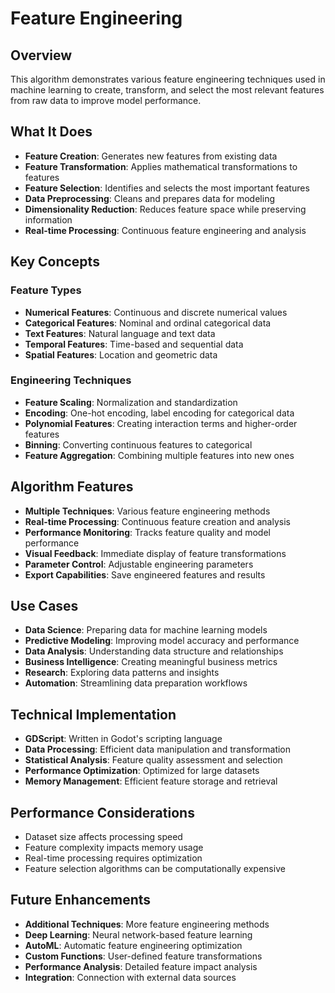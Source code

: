 # Feature Engineering

## Overview
This algorithm demonstrates various feature engineering techniques used in machine learning to create, transform, and select the most relevant features from raw data to improve model performance.

## What It Does
- **Feature Creation**: Generates new features from existing data
- **Feature Transformation**: Applies mathematical transformations to features
- **Feature Selection**: Identifies and selects the most important features
- **Data Preprocessing**: Cleans and prepares data for modeling
- **Dimensionality Reduction**: Reduces feature space while preserving information
- **Real-time Processing**: Continuous feature engineering and analysis

## Key Concepts

### Feature Types
- **Numerical Features**: Continuous and discrete numerical values
- **Categorical Features**: Nominal and ordinal categorical data
- **Text Features**: Natural language and text data
- **Temporal Features**: Time-based and sequential data
- **Spatial Features**: Location and geometric data

### Engineering Techniques
- **Feature Scaling**: Normalization and standardization
- **Encoding**: One-hot encoding, label encoding for categorical data
- **Polynomial Features**: Creating interaction terms and higher-order features
- **Binning**: Converting continuous features to categorical
- **Feature Aggregation**: Combining multiple features into new ones

## Algorithm Features
- **Multiple Techniques**: Various feature engineering methods
- **Real-time Processing**: Continuous feature creation and analysis
- **Performance Monitoring**: Tracks feature quality and model performance
- **Visual Feedback**: Immediate display of feature transformations
- **Parameter Control**: Adjustable engineering parameters
- **Export Capabilities**: Save engineered features and results

## Use Cases
- **Data Science**: Preparing data for machine learning models
- **Predictive Modeling**: Improving model accuracy and performance
- **Data Analysis**: Understanding data structure and relationships
- **Business Intelligence**: Creating meaningful business metrics
- **Research**: Exploring data patterns and insights
- **Automation**: Streamlining data preparation workflows

## Technical Implementation
- **GDScript**: Written in Godot's scripting language
- **Data Processing**: Efficient data manipulation and transformation
- **Statistical Analysis**: Feature quality assessment and selection
- **Performance Optimization**: Optimized for large datasets
- **Memory Management**: Efficient feature storage and retrieval

## Performance Considerations
- Dataset size affects processing speed
- Feature complexity impacts memory usage
- Real-time processing requires optimization
- Feature selection algorithms can be computationally expensive

## Future Enhancements
- **Additional Techniques**: More feature engineering methods
- **Deep Learning**: Neural network-based feature learning
- **AutoML**: Automatic feature engineering optimization
- **Custom Functions**: User-defined feature transformations
- **Performance Analysis**: Detailed feature impact analysis
- **Integration**: Connection with external data sources
